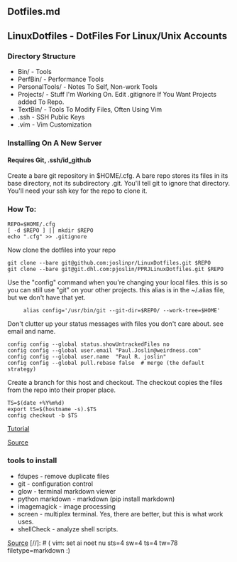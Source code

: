 
##	Dotfiles.md
##	LinuxDotfiles - DotFiles For Linux/Unix Accounts

###	Directory Structure

* Bin/ - Tools
* PerfBin/ - Performance Tools
* PersonalTools/ - Notes To Self, Non-work Tools
* Projects/ - Stuff I'm Working On. Edit .gitignore If You Want Projects
 added To Repo.
* TextBin/ - Tools To Modify Files, Often Using Vim
* .ssh - SSH Public Keys
* .vim - Vim Customization

###	Installing On A New Server

####	Requires Git, .ssh/id_github

Create a bare git repository in $HOME/.cfg. A bare repo stores its files
in its base directory, not its subdirectory .git. You'll tell git to
ignore that directory. You'll need your ssh key for the repo to clone it.

###	How To:
```
REPO=$HOME/.cfg
[ -d $REPO ] || mkdir $REPO
echo ".cfg" >> .gitignore
```
Now clone the dotfiles into your repo
```
git clone --bare git@github.com:joslinpr/LinuxDotfiles.git $REPO
git clone --bare git@git.dhl.com:pjoslin/PPRJLinuxDotfiles.git $REPO
```
Use the "config" command when you're changing your local files. this is
so you can still use "git" on your other projects. this alias is in the
~/.alias file, but we don't have that yet.
```
     alias config='/usr/bin/git --git-dir=$REPO/ --work-tree=$HOME'
```
Don't clutter up your status messages with files you don't care about. see
email and name.
```
config config --global status.showUntrackedFiles no
config config --global user.email "Paul.Joslin@weirdness.com"
config config --global user.name  "Paul R. joslin"
config config --global pull.rebase false  #	merge (the default strategy)
```
Create a branch for this host and checkout.  The checkout copies the
files from the repo into their proper place.
```
TS=$(date +%Y%m%d)
export tS=$(hostname -s).$TS
config checkout -b $TS
```
[Tutorial](https://www.atlassian.com/git/tutorials/dotfiles)

[Source](./PersonalTools/GitInstall)

###	tools to install

* fdupes - remove duplicate files
* git - configuration control
* glow - terminal markdown viewer
* python markdown - markdown (pip install markdown)
* imagemagick - image processing
* screen - multiplex terminal.  Yes, there are better, but this is what work uses.
* shellCheck - analyze shell scripts.

[Source](PersonalTools/Tools.md)
[//]: # ( vim: set ai noet nu sts=4 sw=4 ts=4 tw=78 filetype=markdown :)
